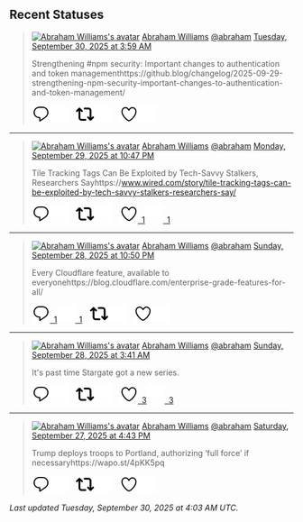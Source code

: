 ## Recent Statuses

> <a href="https://indieweb.social/@abraham"><img alt="Abraham Williams's avatar" src="https://cdn.masto.host/indiewebsocial/accounts/avatars/109/292/540/382/343/163/original/d00f2e03ce9c85b1.jpg" height="24" width="24" ></a> [Abraham Williams](https://indieweb.social/@abraham) [@abraham](https://indieweb.social/@abraham) [Tuesday, September 30, 2025 at 3:59 AM](https://indieweb.social/@abraham/115291244743257181)
>
> Strengthening #npm security: Important changes to authentication and token managementhttps://github.blog/changelog/2025-09-29-strengthening-npm-security-important-changes-to-authentication-and-token-management/
>
> [![Reply](./images/reply_light.svg#gh-light-mode-only "Reply")](https://indieweb.social/@abraham/115291244743257181#gh-light-mode-only)[![Reply](./images/reply.svg#gh-dark-mode-only "Reply")](https://indieweb.social/@abraham/115291244743257181#gh-dark-mode-only)&emsp;[![Boost](./images/retweet_light.svg#gh-light-mode-only "Boost")](https://indieweb.social/@abraham/115291244743257181#gh-light-mode-only)[![Boost](./images/retweet.svg#gh-dark-mode-only "Boost")](https://indieweb.social/@abraham/115291244743257181#gh-dark-mode-only)&emsp;[![Favorite](./images/like_light.svg#gh-light-mode-only "Favorite")](https://indieweb.social/@abraham/115291244743257181#gh-light-mode-only)[![Favorite](./images/like.svg#gh-dark-mode-only "Favorite")](https://indieweb.social/@abraham/115291244743257181#gh-dark-mode-only)


---

> <a href="https://indieweb.social/@abraham"><img alt="Abraham Williams's avatar" src="https://cdn.masto.host/indiewebsocial/accounts/avatars/109/292/540/382/343/163/original/d00f2e03ce9c85b1.jpg" height="24" width="24" ></a> [Abraham Williams](https://indieweb.social/@abraham) [@abraham](https://indieweb.social/@abraham) [Monday, September 29, 2025 at 10:47 PM](https://indieweb.social/@abraham/115290015015346687)
>
> Tile Tracking Tags Can Be Exploited by Tech-Savvy Stalkers, Researchers Sayhttps://www.wired.com/story/tile-tracking-tags-can-be-exploited-by-tech-savvy-stalkers-researchers-say/
>
> [![Reply](./images/reply_light.svg#gh-light-mode-only "Reply")](https://indieweb.social/@abraham/115290015015346687#gh-light-mode-only)[![Reply](./images/reply.svg#gh-dark-mode-only "Reply")](https://indieweb.social/@abraham/115290015015346687#gh-dark-mode-only)&emsp;[![Boost](./images/retweet_light.svg#gh-light-mode-only "Boost")](https://indieweb.social/@abraham/115290015015346687#gh-light-mode-only)[![Boost](./images/retweet.svg#gh-dark-mode-only "Boost")](https://indieweb.social/@abraham/115290015015346687#gh-dark-mode-only)&emsp;[![Favorite](./images/like_light.svg#gh-light-mode-only "Favorite")&ensp;1](https://indieweb.social/@abraham/115290015015346687#gh-light-mode-only)[![Favorite](./images/like.svg#gh-dark-mode-only "Favorite")&ensp;1](https://indieweb.social/@abraham/115290015015346687#gh-dark-mode-only)


---

> <a href="https://indieweb.social/@abraham"><img alt="Abraham Williams's avatar" src="https://cdn.masto.host/indiewebsocial/accounts/avatars/109/292/540/382/343/163/original/d00f2e03ce9c85b1.jpg" height="24" width="24" ></a> [Abraham Williams](https://indieweb.social/@abraham) [@abraham](https://indieweb.social/@abraham) [Sunday, September 28, 2025 at 10:50 PM](https://indieweb.social/@abraham/115284365280142081)
>
> Every Cloudflare feature, available to everyonehttps://blog.cloudflare.com/enterprise-grade-features-for-all/
>
> [![Reply](./images/reply_light.svg#gh-light-mode-only "Reply")&ensp;1](https://indieweb.social/@abraham/115284365280142081#gh-light-mode-only)[![Reply](./images/reply.svg#gh-dark-mode-only "Reply")&ensp;1](https://indieweb.social/@abraham/115284365280142081#gh-dark-mode-only)&emsp;[![Boost](./images/retweet_light.svg#gh-light-mode-only "Boost")](https://indieweb.social/@abraham/115284365280142081#gh-light-mode-only)[![Boost](./images/retweet.svg#gh-dark-mode-only "Boost")](https://indieweb.social/@abraham/115284365280142081#gh-dark-mode-only)&emsp;[![Favorite](./images/like_light.svg#gh-light-mode-only "Favorite")](https://indieweb.social/@abraham/115284365280142081#gh-light-mode-only)[![Favorite](./images/like.svg#gh-dark-mode-only "Favorite")](https://indieweb.social/@abraham/115284365280142081#gh-dark-mode-only)


---

> <a href="https://indieweb.social/@abraham"><img alt="Abraham Williams's avatar" src="https://cdn.masto.host/indiewebsocial/accounts/avatars/109/292/540/382/343/163/original/d00f2e03ce9c85b1.jpg" height="24" width="24" ></a> [Abraham Williams](https://indieweb.social/@abraham) [@abraham](https://indieweb.social/@abraham) [Sunday, September 28, 2025 at 3:41 AM](https://indieweb.social/@abraham/115279848789556344)
>
> It&#39;s past time Stargate got a new series.
>
> [![Reply](./images/reply_light.svg#gh-light-mode-only "Reply")](https://indieweb.social/@abraham/115279848789556344#gh-light-mode-only)[![Reply](./images/reply.svg#gh-dark-mode-only "Reply")](https://indieweb.social/@abraham/115279848789556344#gh-dark-mode-only)&emsp;[![Boost](./images/retweet_light.svg#gh-light-mode-only "Boost")](https://indieweb.social/@abraham/115279848789556344#gh-light-mode-only)[![Boost](./images/retweet.svg#gh-dark-mode-only "Boost")](https://indieweb.social/@abraham/115279848789556344#gh-dark-mode-only)&emsp;[![Favorite](./images/like_light.svg#gh-light-mode-only "Favorite")&ensp;3](https://indieweb.social/@abraham/115279848789556344#gh-light-mode-only)[![Favorite](./images/like.svg#gh-dark-mode-only "Favorite")&ensp;3](https://indieweb.social/@abraham/115279848789556344#gh-dark-mode-only)


---

> <a href="https://indieweb.social/@abraham"><img alt="Abraham Williams's avatar" src="https://cdn.masto.host/indiewebsocial/accounts/avatars/109/292/540/382/343/163/original/d00f2e03ce9c85b1.jpg" height="24" width="24" ></a> [Abraham Williams](https://indieweb.social/@abraham) [@abraham](https://indieweb.social/@abraham) [Saturday, September 27, 2025 at 4:43 PM](https://indieweb.social/@abraham/115277259232698155)
>
> Trump deploys troops to Portland, authorizing ‘full force’ if necessaryhttps://wapo.st/4pKK5pq
>
> [![Reply](./images/reply_light.svg#gh-light-mode-only "Reply")](https://indieweb.social/@abraham/115277259232698155#gh-light-mode-only)[![Reply](./images/reply.svg#gh-dark-mode-only "Reply")](https://indieweb.social/@abraham/115277259232698155#gh-dark-mode-only)&emsp;[![Boost](./images/retweet_light.svg#gh-light-mode-only "Boost")](https://indieweb.social/@abraham/115277259232698155#gh-light-mode-only)[![Boost](./images/retweet.svg#gh-dark-mode-only "Boost")](https://indieweb.social/@abraham/115277259232698155#gh-dark-mode-only)&emsp;[![Favorite](./images/like_light.svg#gh-light-mode-only "Favorite")](https://indieweb.social/@abraham/115277259232698155#gh-light-mode-only)[![Favorite](./images/like.svg#gh-dark-mode-only "Favorite")](https://indieweb.social/@abraham/115277259232698155#gh-dark-mode-only)


_Last updated Tuesday, September 30, 2025 at 4:03 AM UTC._

